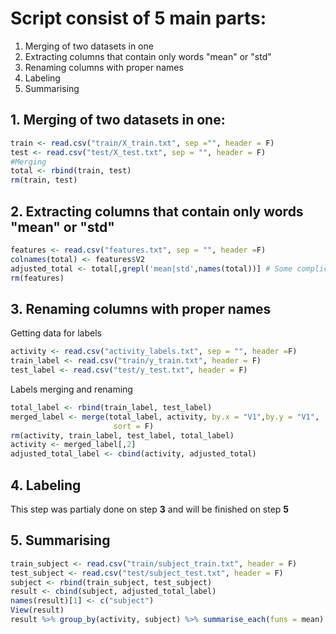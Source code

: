 # Script consist of 5 main parts:
1. Merging of two datasets in one 
2. Extracting columns that contain only words "mean" or "std"
3. Renaming columns with proper names
4. Labeling
5. Summarising 

## 1. Merging of two datasets in one:
``` R
train <- read.csv("train/X_train.txt", sep ="", header = F)
test <- read.csv("test/X_test.txt", sep = "", header = F)
#Merging
total <- rbind(train, test)
rm(train, test)
```
## 2. Extracting columns that contain only words "mean" or "std"
``` R 
features <- read.csv("features.txt", sep = "", header =F)
colnames(total) <- features$V2
adjusted_total <- total[,grepl('mean|std',names(total))] # Some complicated extracting procedure
rm(features)
```
## 3. Renaming columns with proper names
Getting data for labels 
``` R
activity <- read.csv("activity_labels.txt", sep = "", header =F)
train_label <- read.csv("train/y_train.txt", header = F)
test_label <- read.csv("test/y_test.txt", header = F)
```
Labels merging and renaming 
```R
total_label <- rbind(train_label, test_label)
merged_label <- merge(total_label, activity, by.x = "V1",by.y = "V1", 
                       sort = F)
rm(activity, train_label, test_label, total_label)
activity <- merged_label[,2]
adjusted_total_label <- cbind(activity, adjusted_total)
```
## 4. Labeling
This step was partialy done on step **3** and will be finished on step **5**
## 5. Summarising
```R
train_subject <- read.csv("train/subject_train.txt", header = F)
test_subject <- read.csv("test/subject_test.txt", header = F)
subject <- rbind(train_subject, test_subject)
result <- cbind(subject, adjusted_total_label)
names(result)[1] <- c("subject")
View(result)
result %>% group_by(activity, subject) %>% summarise_each(funs = mean)
```
